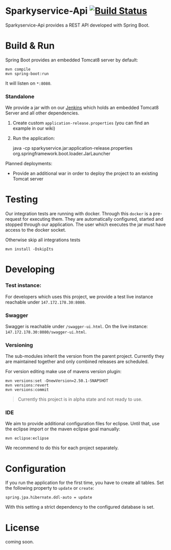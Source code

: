 # Sparkyservice-Api [![Build Status](https://jenkins-2.sse.uni-hildesheim.de/buildStatus/icon?job=Teaching_Sparkyservice-Project&style=flat-square)](https://jenkins-2.sse.uni-hildesheim.de/view/Teaching/job/Teaching_Sparkyservice-Project/)

Sparkyservice-Api provides a REST API developed with Spring Boot. 


# Build & Run
Spring Boot provides an embedded Tomcat8 server by default: 

    mvn compile
    mvn spring-boot:run

It will listen on `*:8080`. 

### Standalone
We provide a jar with on our [Jenkins](https://jenkins-2.sse.uni-hildesheim.de/view/Teaching/job/Teaching_Sparkyservice-Project) which holds an embedded
Tomcat8 Server and all other dependencies. 

1. Create custom `application-release.properties` (you can find an example in our wiki)
2. Run the application: 

	java -cp sparkyservice.jar:application-release.properties org.springframework.boot.loader.JarLauncher

Planned deployments:

- Provide an additional war in order to deploy the project to an existing Tomcat server

# Testing
Our integration tests are running with docker. Through this `docker` is a pre-request for executing them. They are 
automatically configured, started and stopped through our application. The user which executes the jar must have access
to the docker socket. 

Otherwise skip all integrations tests

	mvn install -DskipIts
	
# Developing

### Test instance:
For developers which uses this project, we provide a test live instance reachable under `147.172.178.30:8080`. 

### Swagger
Swagger is reachable under `/swagger-ui.html`. On the live instance: `147.172.178.30:8080/swagger-ui.html`.

### Versioning
The sub-modules inherit the version from the parent project. Currently they are maintained together and only combined releases are scheduled.

For version editing make use of mavens version plugin:


	mvn versions:set -DnewVersion=2.50.1-SNAPSHOT
	mvn versions:revert
	mvn versions:commit


> Currently this project is in alpha state and not ready to use. 

### IDE
We aim to provide additional configuration files for eclipse. Until that, use the eclipse import or the maven eclipse goal manually:

    mvn eclipse:eclipse
    
We recommend to do this for each project separately.

# Configuration
If you run the application for the first time, you have to create all tables. Set the following property to `update` or `create`:

	spring.jpa.hibernate.ddl-auto = update
	
With this setting a strict dependency to the configured database is set. 

# License
coming soon.
